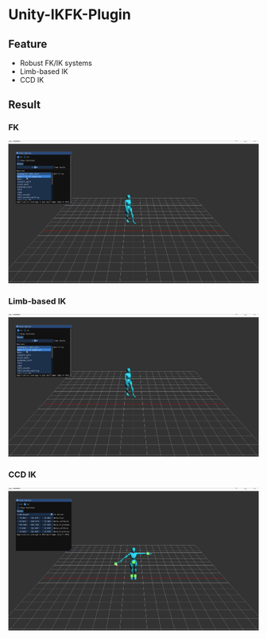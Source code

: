 # Unity-IKFK-Plugin

## Feature
* Robust FK/IK systems
* Limb-based IK
* CCD IK

## Result

### FK

![](screenshot1.gif)

### Limb-based IK

![](screenshot1.gif)

### CCD IK

![](screenshot2.gif)